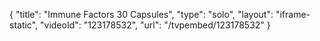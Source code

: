 {
    "title": "Immune Factors  30 Capsules",
    "type": "solo",
    "layout": "iframe-static",
    "videoId": "123178532",
    "url": "\/tvpembed\/123178532"
}